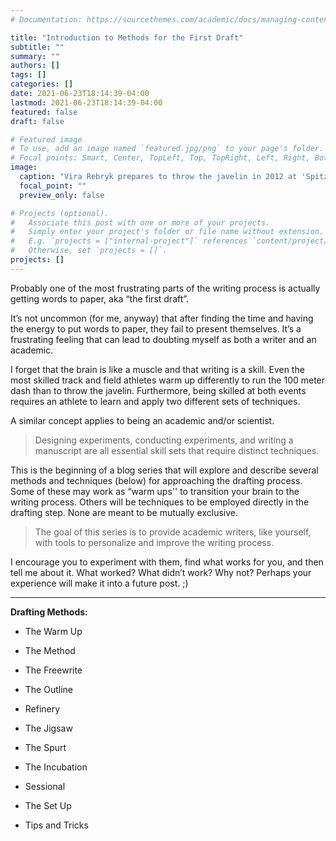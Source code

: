 ```yaml
---
# Documentation: https://sourcethemes.com/academic/docs/managing-content/

title: "Introduction to Methods for the First Draft"
subtitle: ""
summary: ""
authors: []
tags: []
categories: []
date: 2021-06-23T18:14:39-04:00
lastmod: 2021-06-23T18:14:39-04:00
featured: false
draft: false

# Featured image
# To use, add an image named `featured.jpg/png` to your page's folder.
# Focal points: Smart, Center, TopLeft, Top, TopRight, Left, Right, BottomLeft, Bottom, BottomRight.
image:
  caption: "Vira Rebryk prepares to throw the javelin in 2012 at 'Spitzen Leichtathletik Luzern', Lucerne, Switzerland. [Source](https://commons.wikimedia.org/wiki/File:RebrykVira_2012.jpg)"
  focal_point: ""
  preview_only: false

# Projects (optional).
#   Associate this post with one or more of your projects.
#   Simply enter your project's folder or file name without extension.
#   E.g. `projects = ["internal-project"]` references `content/project/deep-learning/index.md`.
#   Otherwise, set `projects = []`.
projects: []
---
```


Probably one of the most frustrating parts of the writing process is actually getting words to paper, aka “the first draft”. 

It’s not uncommon (for me, anyway) that after finding the time and having the energy to put words to paper, they fail to present themselves. It’s a frustrating feeling that can lead to doubting myself as both a writer and an academic.

I forget that the brain is like a muscle and that writing is a skill. Even the most skilled track and field athletes warm up differently to run the 100 meter dash than to throw the javelin. Furthermore, being skilled at both events requires an athlete to learn and apply two different sets of techniques.

A similar concept applies to being an academic and/or scientist. 

> Designing experiments, conducting experiments, and writing a manuscript are all essential skill sets that require distinct techniques. 

This is the beginning of a blog series that will explore and describe several methods and techniques (below) for approaching the drafting process. Some of these may work as “warm ups'' to transition your brain to the writing process. Others will be techniques to be employed directly in the drafting step. None are meant to be mutually exclusive.

> The goal of this series is to provide academic writers, like yourself, with tools to personalize and improve the writing process. 

I encourage you to experiment with them, find what works for you, and then tell me about it. What worked? What didn’t work? Why not? Perhaps your experience will make it into a future post. ;)

------

**Drafting Methods:**

+ The Warm Up

+ The Method

+ The Freewrite

+ The Outline

+ Refinery

+ The Jigsaw

+ The Spurt

+ The Incubation

+ Sessional

+ The Set Up

+ Tips and Tricks

